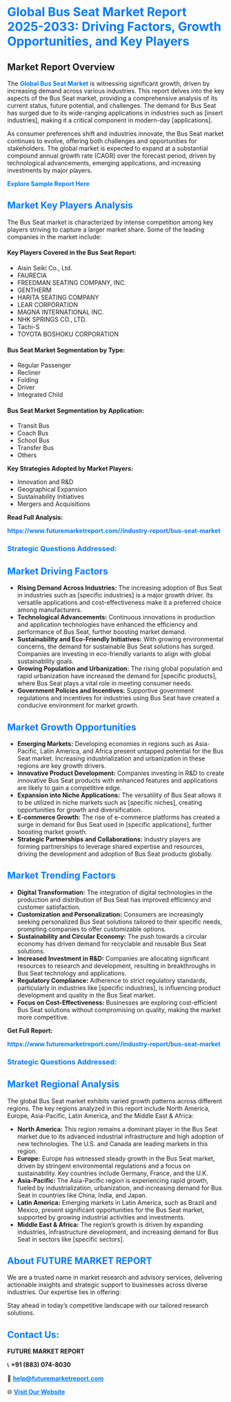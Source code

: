 <h1 style="color: #007BFF;">Global Bus Seat Market Report 2025-2033: Driving Factors, Growth Opportunities, and Key Players</h1>

<section id="overview">
<h2>Market Report Overview</h2>
<p>The <a href="https://www.futuremarketreport.com//industry-report/bus-seat-market" style="color: #007BFF; text-decoration: none;"><strong>Global Bus Seat Market</strong></a> is witnessing significant growth, driven by increasing demand across various industries. This report delves into the key aspects of the Bus Seat market, providing a comprehensive analysis of its current status, future potential, and challenges. The demand for Bus Seat has surged due to its wide-ranging applications in industries such as [insert industries], making it a critical component in modern-day [applications].</p>
<p>As consumer preferences shift and industries innovate, the Bus Seat market continues to evolve, offering both challenges and opportunities for stakeholders. The global market is expected to expand at a substantial compound annual growth rate (CAGR) over the forecast period, driven by technological advancements, emerging applications, and increasing investments by major players.</p>
</section>

<section id="overview">
<p><a href="https://www.futuremarketreport.com//request-sample/reportId=84994" style="color: #007BFF; text-decoration: none;"><strong>Explore Sample Report Here</strong></a></p>
</section>

<section id="key-players">
<h2 style="color: #007BFF;">Market Key Players Analysis</h2>
<p>The Bus Seat market is characterized by intense competition among key players striving to capture a larger market share. Some of the leading companies in the market include:</p>
<h4>Key Players Covered in the Bus Seat Report:</h4>
<ul><li>Aisin Seiki Co., Ltd.</li><li>FAURECIA</li><li>FREEDMAN SEATING COMPANY, INC.</li><li>GENTHERM</li><li>HARITA SEATING COMPANY</li><li>LEAR CORPORATION</li><li>MAGNA INTERNATIONAL INC.</li><li>NHK SPRINGS CO., LTD.</li><li>Tachi-S</li><li>TOYOTA BOSHOKU CORPORATION</li></ul>
<h4>Bus Seat Market Segmentation by Type:</h4>
<ul><li>Regular Passenger</li><li>Recliner</li><li>Folding</li><li>Driver</li><li>Integrated Child</li></ul>

<h4>Bus Seat Market Segmentation by Application:</h4>
<ul><li>Transit Bus</li><li>Coach Bus</li><li>School Bus</li><li>Transfer Bus</li><li>Others</li></ul>
<p><strong>Key Strategies Adopted by Market Players:</strong></p>
<ul>
<li>Innovation and R&D</li>
<li>Geographical Expansion</li>
<li>Sustainability Initiatives</li>
<li>Mergers and Acquisitions</li>
</ul>
</section>

<section>
<p><strong>Read Full Analysis: </strong></p><a href="https://www.futuremarketreport.com//industry-report/bus-seat-market" style="color: #007BFF; text-decoration: none;"><strong>https://www.futuremarketreport.com//industry-report/bus-seat-market</strong></a>
<h3 style="color: #007BFF;">Strategic Questions Addressed:</h3>
</section>

<section id="driving-factors">
<h2 style="color: #007BFF;">Market Driving Factors</h2>
<ul>
<li><strong>Rising Demand Across Industries:</strong> The increasing adoption of Bus Seat in industries such as [specific industries] is a major growth driver. Its versatile applications and cost-effectiveness make it a preferred choice among manufacturers.</li>
<li><strong>Technological Advancements:</strong> Continuous innovations in production and application technologies have enhanced the efficiency and performance of Bus Seat, further boosting market demand.</li>
<li><strong>Sustainability and Eco-Friendly Initiatives:</strong> With growing environmental concerns, the demand for sustainable Bus Seat solutions has surged. Companies are investing in eco-friendly variants to align with global sustainability goals.</li>
<li><strong>Growing Population and Urbanization:</strong> The rising global population and rapid urbanization have increased the demand for [specific products], where Bus Seat plays a vital role in meeting consumer needs.</li>
<li><strong>Government Policies and Incentives:</strong> Supportive government regulations and incentives for industries using Bus Seat have created a conducive environment for market growth.</li>
</ul>
</section>

<section id="growth-opportunities">
<h2 style="color: #007BFF;">Market Growth Opportunities</h2>
<ul>
<li><strong>Emerging Markets:</strong> Developing economies in regions such as Asia-Pacific, Latin America, and Africa present untapped potential for the Bus Seat market. Increasing industrialization and urbanization in these regions are key growth drivers.</li>
<li><strong>Innovative Product Development:</strong> Companies investing in R&D to create innovative Bus Seat products with enhanced features and applications are likely to gain a competitive edge.</li>
<li><strong>Expansion into Niche Applications:</strong> The versatility of Bus Seat allows it to be utilized in niche markets such as [specific niches], creating opportunities for growth and diversification.</li>
<li><strong>E-commerce Growth:</strong> The rise of e-commerce platforms has created a surge in demand for Bus Seat used in [specific applications], further boosting market growth.</li>
<li><strong>Strategic Partnerships and Collaborations:</strong> Industry players are forming partnerships to leverage shared expertise and resources, driving the development and adoption of Bus Seat products globally.</li>
</ul>
</section>

<section id="trending-factors">
<h2 style="color: #007BFF;">Market Trending Factors</h2>
<ul>
<li><strong>Digital Transformation:</strong> The integration of digital technologies in the production and distribution of Bus Seat has improved efficiency and customer satisfaction.</li>
<li><strong>Customization and Personalization:</strong> Consumers are increasingly seeking personalized Bus Seat solutions tailored to their specific needs, prompting companies to offer customizable options.</li>
<li><strong>Sustainability and Circular Economy:</strong> The push towards a circular economy has driven demand for recyclable and reusable Bus Seat solutions.</li>
<li><strong>Increased Investment in R&D:</strong> Companies are allocating significant resources to research and development, resulting in breakthroughs in Bus Seat technology and applications.</li>
<li><strong>Regulatory Compliance:</strong> Adherence to strict regulatory standards, particularly in industries like [specific industries], is influencing product development and quality in the Bus Seat market.</li>
<li><strong>Focus on Cost-Effectiveness:</strong> Businesses are exploring cost-efficient Bus Seat solutions without compromising on quality, making the market more competitive.</li>
</ul>
</section>

<section>
<p><strong>Get Full Report: </strong></p><a href="https://www.futuremarketreport.com//industry-report/bus-seat-market" style="color: #007BFF; text-decoration: none;"><strong>https://www.futuremarketreport.com//industry-report/bus-seat-market</strong></a>
<h3 style="color: #007BFF;">Strategic Questions Addressed:</h3>
</section>


<section id="regional-analysis">
<h2 style="color: #007BFF;">Market Regional Analysis</h2>
<p>The global Bus Seat market exhibits varied growth patterns across different regions. The key regions analyzed in this report include North America, Europe, Asia-Pacific, Latin America, and the Middle East & Africa:</p>
<ul>
<li><strong>North America:</strong> This region remains a dominant player in the Bus Seat market due to its advanced industrial infrastructure and high adoption of new technologies. The U.S. and Canada are leading markets in this region.</li>
<li><strong>Europe:</strong> Europe has witnessed steady growth in the Bus Seat market, driven by stringent environmental regulations and a focus on sustainability. Key countries include Germany, France, and the U.K.</li>
<li><strong>Asia-Pacific:</strong> The Asia-Pacific region is experiencing rapid growth, fueled by industrialization, urbanization, and increasing demand for Bus Seat in countries like China, India, and Japan.</li>
<li><strong>Latin America:</strong> Emerging markets in Latin America, such as Brazil and Mexico, present significant opportunities for the Bus Seat market, supported by growing industrial activities and investments.</li>
<li><strong>Middle East & Africa:</strong> The region’s growth is driven by expanding industries, infrastructure development, and increasing demand for Bus Seat in sectors like [specific sectors].</li>
</ul>
</section>

<footer>
<h2 style="color: #007BFF;">About FUTURE MARKET REPORT</h2>
<p>We are a trusted name in market research and advisory services, delivering actionable insights and strategic support to businesses across diverse industries. Our expertise lies in offering:</p>

<p>Stay ahead in today’s competitive landscape with our tailored research solutions.</p>

<h2 style="color: #007BFF;">Contact Us:</h2>
<p><strong>FUTURE MARKET REPORT</strong></p>
<p>📞 <strong>+91 (883) 074-8030</strong></p>
<p>📧 <strong><a href="mailto:help@futuremarketreport.com" style="color: #007BFF;">help@futuremarketreport.com</a></strong></p>
<p>🌐 <strong><a href="https://www.futuremarketreport.com/" style="color: #007BFF;">Visit Our Website</a></strong></p>
</footer>